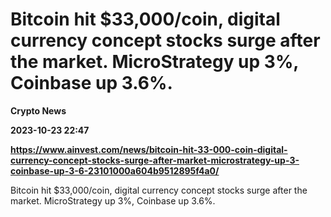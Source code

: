 # Bitcoin hit $33,000/coin, digital currency concept stocks surge after the market. MicroStrategy up 3%, Coinbase up 3.6%.
**Crypto News**

**2023-10-23 22:47**

**https://www.ainvest.com/news/bitcoin-hit-33-000-coin-digital-currency-concept-stocks-surge-after-market-microstrategy-up-3-coinbase-up-3-6-23101000a604b9512895f4a0/**

Bitcoin hit $33,000/coin, digital currency concept stocks surge after the market. MicroStrategy up 3%, Coinbase up 3.6%.